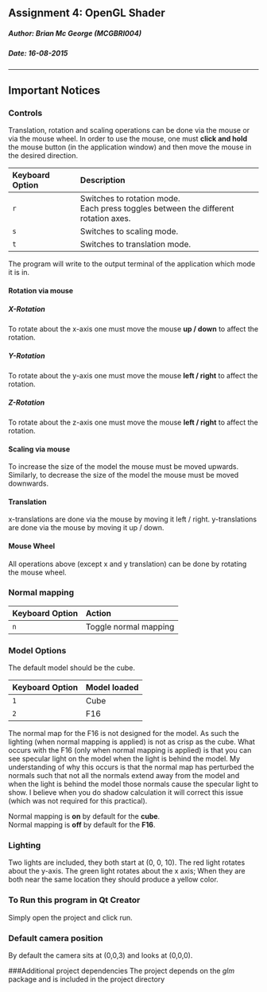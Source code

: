 Assignment 4: OpenGL Shader
-------------------------------------
##### **Author:** Brian Mc George (MCGBRI004)
##### **Date:** 16-08-2015
----------
## Important Notices
### Controls
Translation, rotation and scaling operations can be done via the mouse or via the mouse wheel.
In order to use the mouse, one must **click and hold** the mouse button (in the application window) and then move the mouse in the desired direction.

|Keyboard Option | Description|
|:-------------- |:------------|
|`r`             | Switches to rotation mode.<br>Each press toggles between the different rotation axes.|
|`s`             | Switches to scaling mode.|
|`t`             | Switches to translation mode.|
The program will write to the output terminal of the application which mode it is in.

#### Rotation via mouse
##### **X-Rotation**
To rotate about the x-axis one must move the mouse **up / down** to affect the rotation.

##### **Y-Rotation**
To rotate about the y-axis one must move the mouse **left / right** to affect the rotation.
##### **Z-Rotation**
To rotate about the z-axis one must move the mouse **left / right** to affect the rotation.

#### Scaling via mouse
To increase the size of the model the mouse must be moved upwards.
Similarly, to decrease the size of the model the mouse must be moved downwards.

#### Translation
x-translations are done via the mouse by moving it left / right.
y-translations are done via the mouse by moving it up / down.

#### Mouse Wheel
All operations above (except x and y translation) can be done by rotating the mouse wheel.

### Normal mapping
|Keyboard Option | Action                |
|:-------------- |:------------          |
|`n`             | Toggle normal mapping |

### Model Options
The default model should be the cube.

|Keyboard Option | Model loaded|
|:-------------- |:------------|
|`1`             | Cube        |
|`2`             | F16         |

The normal map for the F16 is not designed for the model. As such the lighting (when normal mapping is applied) is not as crisp as the cube.
What occurs with the F16 (only when normal mapping is applied) is that you can see specular light on the model when the light is behind the model.
My understanding of why this occurs is that the normal map has perturbed the normals such that not all the normals extend away from the model and when the light is behind the model those normals cause the specular light to show. I believe when you do shadow calculation it will correct this issue (which was not required for this practical).

Normal mapping is **on** by default for the **cube**.<br>
Normal mapping is **off** by default for the **F16**.

### Lighting
Two lights are included, they both start at (0, 0, 10). The red light rotates about the y-axis. The green light rotates about the x axis;
When they are both near the same location they should produce a yellow color.

### To Run this program in Qt Creator
Simply open the project and click run.

### Default camera position
By default the camera sits at (0,0,3) and looks at (0,0,0).

###Additional project dependencies
The project depends on the *glm* package and is included in the project directory
